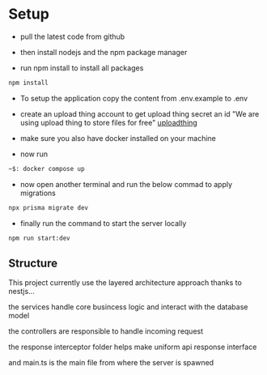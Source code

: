 # Setup

- pull the latest code from github

- then install nodejs and the npm package manager

- run npm install to install all packages

```bash
npm install
```

- To setup the application copy the content from .env.example to .env

- create an upload thing account to get upload thing secret an id "We are using upload thing to store files for free" [uploadthing](https://uploadthing.com)

- make sure you also have docker installed on your machine

- now run

```bash
~$: docker compose up
```

- now open another terminal and run the below commad to apply migrations

```bash
npx prisma migrate dev
```

- finally run the command to start the server locally

```bash
npm run start:dev
```

## Structure

This project currently use the layered architecture approach thanks to nestjs...

the services handle core busincess logic and interact with the database model

the controllers are responsible to handle incoming request

the response interceptor folder helps make uniform api response interface

and main.ts is the main file from where the server is spawned
